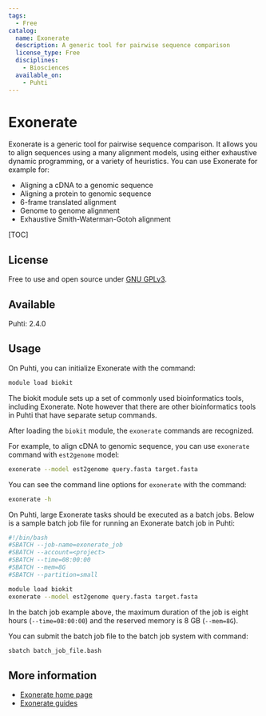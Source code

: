 ```yaml
---
tags:
  - Free
catalog:
  name: Exonerate
  description: A generic tool for pairwise sequence comparison
  license_type: Free
  disciplines:
    - Biosciences
  available_on:
    - Puhti
---
```


# Exonerate

Exonerate is a generic tool for pairwise sequence comparison. It allows you to align sequences using a many alignment models, 
using either exhaustive dynamic programming, or a variety of heuristics. You can use Exonerate for example for:

* Aligning a cDNA to a genomic sequence
* Aligning a protein to genomic sequence
* 6-frame translated alignment
* Genome to genome alignment
* Exhaustive Smith-Waterman-Gotoh alignment

[TOC]

## License

Free to use and open source under [GNU GPLv3](https://www.gnu.org/licenses/gpl-3.0.html).

## Available

Puhti: 2.4.0

## Usage

On Puhti, you can initialize Exonerate with the command:

```bash
module load biokit
```

The biokit module sets up a set of commonly used bioinformatics tools, including Exonerate.
Note however that there are other bioinformatics tools in Puhti that have separate setup commands.

After loading the `biokit` module, the `exonerate` commands are recognized.

For example, to align cDNA to genomic sequence, you can use `exonerate` command with `est2genome` model:

```bash
exonerate --model est2genome query.fasta target.fasta
```

You can see the command line options for `exonerate` with the command:

```bash
exonerate -h
```
 
On Puhti, large Exonerate tasks should be executed as a batch jobs. Below is a sample batch job file for running an 
Exonerate batch job in Puhti:

```bash
#!/bin/bash
#SBATCH --job-name=exonerate_job
#SBATCH --account=<project>
#SBATCH --time=08:00:00
#SBATCH --mem=8G
#SBATCH --partition=small

module load biokit
exonerate --model est2genome query.fasta target.fasta
```

In the batch job example above, the maximum duration of the job is eight hours (`--time=08:00:00`) and the reserved memory is 8 GB (`--mem=8G`).

You can submit the batch job file to the batch job system with command:

```bash
sbatch batch_job_file.bash
```

## More information

* [Exonerate home page](https://github.com/nathanweeks/exonerate)
* [Exonerate guides](https://www.animalgenome.org/bioinfo/resources/manuals/exonerate/)
